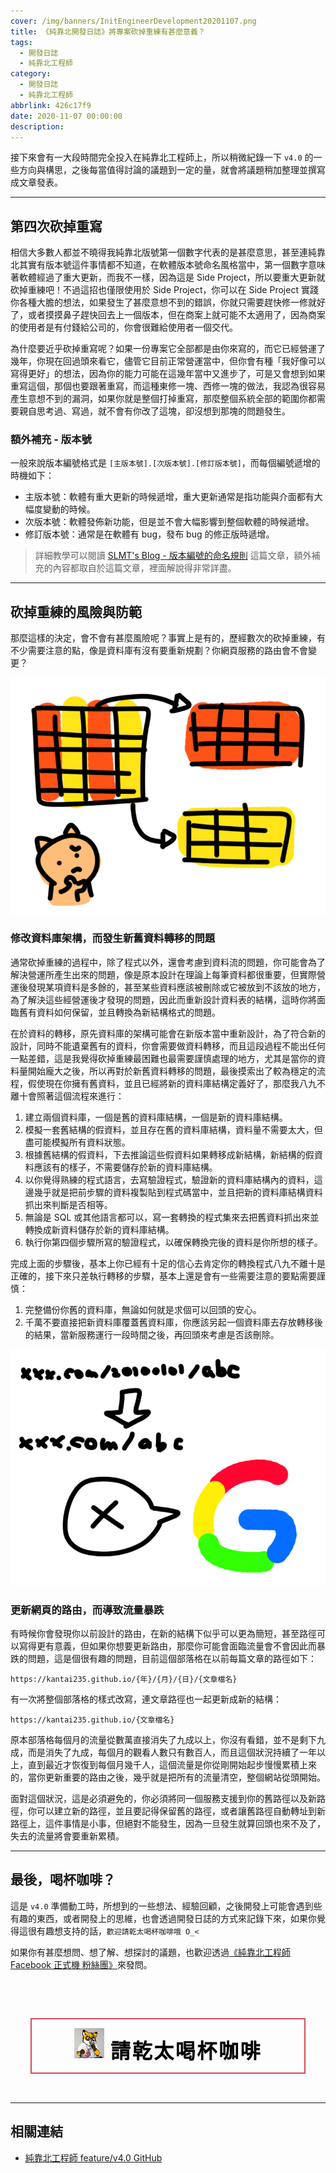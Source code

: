 ```yaml
---
cover: /img/banners/InitEngineerDevelopment20201107.png
title: 《純靠北開發日誌》將專案砍掉重練有甚麼意義？
tags:
  - 開發日誌
  - 純靠北工程師
category:
  - 開發日誌
  - 純靠北工程師
abbrlink: 426c17f9
date: 2020-11-07 00:00:00
description:
---
```


接下來會有一大段時間完全投入在純靠北工程師上，所以稍微紀錄一下 `v4.0` 的一些方向與構思，之後每當值得討論的議題到一定的量，就會將議題稍加整理並撰寫成文章發表。

---
## 第四次砍掉重寫
相信大多數人都並不曉得我純靠北版號第一個數字代表的是甚麼意思，甚至連純靠北其實有版本號這件事情都不知道，在軟體版本號命名風格當中，第一個數字意味著軟體經過了重大更新，而我不一樣，因為這是 Side Project，所以要重大更新就砍掉重練吧！不過這招也僅限使用於 Side Project，你可以在 Side Project 實踐你各種大膽的想法，如果發生了甚麼意想不到的錯誤，你就只需要趕快修一修就好了，或者摸摸鼻子趕快回去上一個版本，但在商案上就可能不太適用了，因為商案的使用者是有付錢給公司的，你會很難給使用者一個交代。

為什麼要近乎砍掉重寫呢？如果一份專案它全部都是由你來寫的，而它已經營運了幾年，你現在回過頭來看它，儘管它目前正常營運當中，但你會有種「我好像可以寫得更好」的想法，因為你的能力可能在這幾年當中又進步了，可是又會想到如果重寫這個，那個也要跟著重寫，而這種東修一塊、西修一塊的做法，我認為很容易產生意想不到的漏洞，如果你就是整個打掉重寫，那麼整個系統全部的範圍你都需要親自思考過、寫過，就不會有你改了這塊，卻沒想到那塊的問題發生。

### 額外補充 - 版本號
一般來說版本編號格式是 `[主版本號].[次版本號].[修訂版本號]`，而每個編號遞增的時機如下：

- 主版本號：軟體有重大更新的時候遞增，重大更新通常是指功能與介面都有大幅度變動的時候。
- 次版本號：軟體發佈新功能，但是並不會大幅影響到整個軟體的時候遞增。
- 修訂版本號：通常是在軟體有 bug，發布 bug 的修正版時遞增。

> 詳細教學可以閱讀 [SLMT's Blog - 版本編號的命名規則](https://www.slmt.tw/blog/2015/07/19/version-number-naming-convention) 這篇文章，額外補充的內容都取自於這篇文章，裡面解說得非常詳盡。

---
## 砍掉重練的風險與防範
那麼這樣的決定，會不會有甚麼風險呢？事實上是有的，歷經數次的砍掉重練，有不少需要注意的點，像是資料庫有沒有要重新規劃？你網頁服務的路由會不會變更？

![g0nP4zq5VNN9lhPVqO4P5SiAWOmRN3K3FTwP7S69q3n6kTDN9P4m8fvUamqtx4RI](/img/posts/g0nP4zq5VNN9lhPVqO4P5SiAWOmRN3K3FTwP7S69q3n6kTDN9P4m8fvUamqtx4RI.png)
### 修改資料庫架構，而發生新舊資料轉移的問題
通常砍掉重練的過程中，除了程式以外，還會考慮到資料流的問題，你可能會為了解決營運所產生出來的問題，像是原本設計在理論上每筆資料都很重要，但實際營運後發現某項資料是多餘的，甚至某些資料應該被刪除或它被放到不該放的地方，為了解決這些經營運後才發現的問題，因此而重新設計資料表的結構，這時你將面臨舊有資料如何保留，並且轉換為新結構格式的問題。

在於資料的轉移，原先資料庫的架構可能會在新版本當中重新設計，為了符合新的設計，同時不能遺棄舊有的資料，你會需要做資料轉移，而且這段過程不能出任何一點差錯，這是我覺得砍掉重練最困難也最需要謹慎處理的地方，尤其是當你的資料量開始龐大之後，所以再對於新舊資料轉移的問題，最後摸索出了較為穩定的流程，假使現在你擁有舊資料，並且已經將新的資料庫結構定義好了，那麼我八九不離十會照著這個流程來進行：

1. 建立兩個資料庫，一個是舊的資料庫結構，一個是新的資料庫結構。
2. 模擬一套舊結構的假資料，並且存在舊的資料庫結構，資料量不需要太大，但盡可能模擬所有資料狀態。
3. 根據舊結構的假資料，下去推論這些假資料如果轉移成新結構，新結構的假資料應該有的樣子，不需要儲存於新的資料庫結構。
4. 以你覺得熟練的程式語言，去寫驗證程式，驗證新的資料庫結構內的資料，這邊幾乎就是把前步驟的資料複製貼到程式碼當中，並且把新的資料庫結構資料抓出來判斷是否相等。
5. 無論是 SQL 或其他語言都可以，寫一套轉換的程式集來去把舊資料抓出來並轉換成新資料儲存於新的資料庫結構。
6. 執行你第四個步驟所寫的驗證程式，以確保轉換完後的資料是你所想的樣子。

完成上面的步驟後，基本上你已經有十足的信心去肯定你的轉換程式八九不離十是正確的，接下來只差執行轉移的步驟，基本上還是會有一些需要注意的要點需要謹慎：

1. 完整備份你舊的資料庫，無論如何就是求個可以回頭的安心。
2. 千萬不要直接把新資料庫覆蓋舊資料庫，你應該另起一個資料庫去存放轉移後的結果，當新服務運行一段時間之後，再回頭來考慮是否該刪除。

![gNta8FErJrEthD2mypDXng4O2uilwFQ7OIQzPTQ4GNX4qmdvHL145e1JnfjGBZzU](/img/posts/gNta8FErJrEthD2mypDXng4O2uilwFQ7OIQzPTQ4GNX4qmdvHL145e1JnfjGBZzU.png)
### 更新網頁的路由，而導致流量暴跌
有時候你會發現你以前設計的路由，在新的結構下似乎可以更為簡短，甚至路徑可以寫得更有意義，但如果你想要更新路由，那麼你可能會面臨流量會不會因此而暴跌的問題，這是個很有趣的問題，目前這個部落格在以前每篇文章的路徑如下：

```
https://kantai235.github.io/{年}/{月}/{日}/{文章檔名}
```

有一次將整個部落格的樣式改寫，連文章路徑也一起更新成新的結構：

```
https://kantai235.github.io/{文章檔名}
```

原本部落格每個月的流量從數萬直接消失了九成以上，你沒有看錯，並不是剩下九成，而是消失了九成，每個月的觀看人數只有數百人，而且這個狀況持續了一年以上，直到最近才恢復到每個月幾千人，這個流量是你從剛開始起步慢慢累積上來的，當你更新重要的路由之後，幾乎就是把所有的流量清空，整個網站從頭開始。

面對這個狀況，這是必須避免的，你必須將同一個服務支援到你的舊路徑以及新路徑，你可以建立新的路徑，並且要記得保留舊的路徑，或者讓舊路徑自動轉址到新路徑上，這件事情是小事，但絕對不能發生，因為一旦發生就算回頭也來不及了，失去的流量將會要重新累積。

---
## 最後，喝杯咖啡？
這是 `v4.0` 準備動工時，所想到的一些想法、經驗回顧，之後開發上可能會遇到些有趣的東西，或者開發上的思維，也會透過開發日誌的方式來記錄下來，如果你覺得這很有趣想支持的話，`歡迎請乾太喝杯咖啡哦 O_<`

如果你有甚麼想問、想了解、想探討的議題，也歡迎透過[《純靠北工程師 Facebook 正式機 粉絲團》](https://www.facebook.com/init.kobeengineer)來發問。

<div style="padding: 2rem;">
    <style>
        a.animated-button:link, a.animated-button:visited {
            position: relative;
            display: block;
            margin: 30px auto 0;
            padding: 14px 15px;
            color: #000;
            font-size:14px;
            font-weight: bold;
            text-align: center;
            text-decoration: none;
            text-transform: uppercase;
            overflow: hidden;
            letter-spacing: .08em;
            border-radius: 0;
            text-shadow: 0 0 1px rgba(0, 0, 0, 0.2), 0 1px 0 rgba(0, 0, 0, 0.2);
            -webkit-transition: all 1s ease;
            -moz-transition: all 1s ease;
            -o-transition: all 1s ease;
            transition: all 1s ease;
        }
        a.animated-button:link:after, a.animated-button:visited:after {
            content: "";
            position: absolute;
            color: #fff;
            height: 0%;
            left: 50%;
            top: 50%;
            width: 150%;
            z-index: -1;
            -webkit-transition: all 0.75s ease 0s;
            -moz-transition: all 0.75s ease 0s;
            -o-transition: all 0.75s ease 0s;
            transition: all 0.75s ease 0s;
        }
        a.animated-button:link:hover, a.animated-button:visited:hover {
            color: #FFF;
            text-shadow: none;
        }
        a.animated-button:link:hover:after, a.animated-button:visited:hover:after {
            height: 450%;
        }
        a.animated-button:link, a.animated-button:visited {
            position: relative;
            display: block;
            margin: 30px auto 0;
            padding: 14px 15px;
            color: #000;
            font-size:14px;
            border-radius: 0;
            font-weight: bold;
            text-align: center;
            text-decoration: none;
            text-transform: uppercase;
            overflow: hidden;
            letter-spacing: .08em;
            text-shadow: 0 0 1px rgba(0, 0, 0, 0.2), 0 1px 0 rgba(0, 0, 0, 0.2);
            -webkit-transition: all 1s ease;
            -moz-transition: all 1s ease;
            -o-transition: all 1s ease;
            transition: all 1s ease;
        }
        a.animated-button.victoria-four {
            border: 2px solid #D24D57;
        }
        a.animated-button.victoria-four:after {
            background: #D24D57;
            opacity: .5;
            -moz-transform: translateY(-50%) translateX(-50%) rotate(90deg);
            -ms-transform: translateY(-50%) translateX(-50%) rotate(90deg);
            -webkit-transform: translateY(-50%) translateX(-50%) rotate(90deg);
            transform: translateY(-50%) translateX(-50%) rotate(90deg);
        }
        a.animated-button.victoria-four:hover:after {
            opacity: 1;
            height: 600% !important;
        }
    </style>
    <a href="https://cart.cashier.ecpay.com.tw/qp/jnb0" class="animated-button victoria-four" style="font-size: 2rem;" target="_blank">
        <img src="/assets/img/uploads/kantai235.jpg" style="width: 3rem;">
        請乾太喝杯咖啡
    </a>
</div>

---
## 相關連結
- [純靠北工程師 feature/v4.0 GitHub](https://github.com/init-engineer/init.engineer/tree/feature/v4.0)
